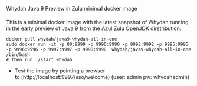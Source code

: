Whydah Java 9 Preview in Zulu minimal docker image
####

This is a minimal docker image with the latest snapshot of Whydah running in the early preview of Java 9 from the Azul Zulu OpenJDK dirstribution.


```
docker pull whydah/java9-whydah-all-in-one
sudo docker run -it -p 80:9999 -p 9990:9990 -p 9992:9992 -p 9995:9995 -p 9996:9996 -p 9997:9997 -p 9998:9998  whydah/java9-whydah-all-in-one /bin/bash
# then run ./start_whydah
```

* Test the image by pointing a browser to (http://localhost:9997/sso/welcome)   (user: admin  pw: whydahadmin)

